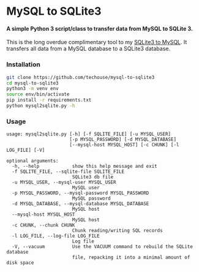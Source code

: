 # MySQL to SQLite3

#### A simple Python 3 script/class to transfer data from MySQL to SQLite 3.

This is the long overdue complimentary tool to my [SQLite3 to MySQL](https://github.com/techouse/sqlite3-to-mysql). It 
transfers all data from a MySQL database to a SQLite3 database.

### Installation
```bash
git clone https://github.com/techouse/mysql-to-sqlite3
cd mysql-to-sqlite3
python3 -m venv env
source env/bin/activate
pip install -r requirements.txt
python mysql2sqlite.py -h
```

### Usage
```
usage: mysql2sqlite.py [-h] [-f SQLITE_FILE] [-u MYSQL_USER]
                       [-p MYSQL_PASSWORD] [-d MYSQL_DATABASE]
                       [--mysql-host MYSQL_HOST] [-c CHUNK] [-l LOG_FILE] [-V]

optional arguments:
  -h, --help            show this help message and exit
  -f SQLITE_FILE, --sqlite-file SQLITE_FILE
                        SQLite3 db file
  -u MYSQL_USER, --mysql-user MYSQL_USER
                        MySQL user
  -p MYSQL_PASSWORD, --mysql-password MYSQL_PASSWORD
                        MySQL password
  -d MYSQL_DATABASE, --mysql-database MYSQL_DATABASE
                        MySQL host
  --mysql-host MYSQL_HOST
                        MySQL host
  -c CHUNK, --chunk CHUNK
                        Chunk reading/writing SQL records
  -l LOG_FILE, --log-file LOG_FILE
                        Log file
  -V, --vacuum          Use the VACUUM command to rebuild the SQLite database
                        file, repacking it into a minimal amount of disk space
```